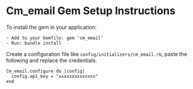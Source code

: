 # Cm_email Gem Setup Instructions
To install the gem in your application:
```
- Add to your Gemfile: gem 'cm_email'
- Run: bundle install
```
Create a configuration file like `config/initializers/cm_email.rb`, paste the following and replace the credentials.
```
Cm_email.configure do |config|
  config.api_key = "xxxxxxxxxxxxxx"
end
```